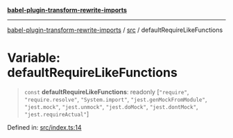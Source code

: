 [**babel-plugin-transform-rewrite-imports**](../../README.md)

***

[babel-plugin-transform-rewrite-imports](../../README.md) / [src](../README.md) / defaultRequireLikeFunctions

# Variable: defaultRequireLikeFunctions

> `const` **defaultRequireLikeFunctions**: readonly \[`"require"`, `"require.resolve"`, `"System.import"`, `"jest.genMockFromModule"`, `"jest.mock"`, `"jest.unmock"`, `"jest.doMock"`, `"jest.dontMock"`, `"jest.requireActual"`\]

Defined in: [src/index.ts:14](https://github.com/Xunnamius/babel-plugin-transform-rewrite-imports/blob/457e072ce7310b4a930c6a9b79d7ebab69545419/src/index.ts#L14)
